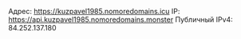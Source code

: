 Адрес: https://kuzpavel1985.nomoredomains.icu IP: https://api.kuzpavel1985.nomoredomains.monster Публичный IPv4: 84.252.137.180
